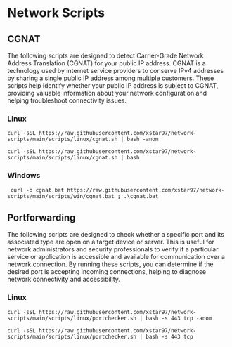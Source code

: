 # Network Scripts

## CGNAT

The following scripts are designed to detect Carrier-Grade Network Address Translation (CGNAT) for your public IP address. CGNAT is a technology used by internet service providers to conserve IPv4 addresses by sharing a single public IP address among multiple customers. These scripts help identify whether your public IP address is subject to CGNAT, providing valuable information about your network configuration and helping troubleshoot connectivity issues.

### Linux

```shell
curl -sSL https://raw.githubusercontent.com/xstar97/network-scripts/main/scripts/linux/cgnat.sh | bash -anom
```

```shell
curl -sSL https://raw.githubusercontent.com/xstar97/network-scripts/main/scripts/linux/cgnat.sh | bash
```

### Windows

```shell
 curl -o cgnat.bat https://raw.githubusercontent.com/xstar97/network-scripts/main/scripts/win/cgnat.bat ; .\cgnat.bat
```

## Portforwarding

The following scripts are designed to check whether a specific port and its associated type are open on a target device or server. This is useful for network administrators and security professionals to verify if a particular service or application is accessible and available for communication over a network connection. By running these scripts, you can determine if the desired port is accepting incoming connections, helping to diagnose network connectivity and accessibility.

### Linux

```shell
curl -sSL https://raw.githubusercontent.com/xstar97/network-scripts/main/scripts/linux/portchecker.sh | bash -s 443 tcp -anom
```

```shell
curl -sSL https://raw.githubusercontent.com/xstar97/network-scripts/main/scripts/linux/portchecker.sh | bash -s 443 tcp
```
